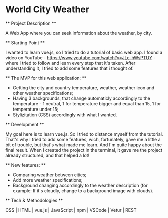 # World City Weather

** Project Description **

A Web App where you can seek information about the weather, by city.

** Starting Point **

I wanted to learn vue.js, so I tried to do a tutorial of basic web app. I found a video on YouTube - https://www.youtube.com/watch?v=JLc-hWsPTUY - where I tried to follow and learn every step that it's taken. After understanding it, I tried to add some features that i thought of.

** The MVP for this web application: **

- Getting the city and country temperature, weather, weather icon and other weather specifications;
- Having 3 backgrounds, that change automaticly accordingly to the temperature - 1 neutral, 1 for temperature bigger and equal than 15, 1 for temperature under 15;
- Stylizitation (CSS) accordingly with what I wanted.

** Development **

My goal here is to learn vue.js. So I tried to distance myself from the tutorial. That's why I tried to add some features, wich, fortunately, gave me a little a bit of trouble, but that's what made me learn. And I'm quite happy about the final result. When I created the project in the terminal, it gave me the project already structured, and that helped a lot!

** New features: **

- Comparing weather between cities;
- Add more weather specifications;
- Background changing accordingly to the weather description (for example: If it's cloudly, change to a background image with clouds).

** Tech & Methodologies **

CSS | HTML | vue.js | JavaScript | npm | VSCode | Vetur | REST

